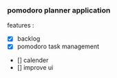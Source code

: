 ### pomodoro planner application 

features : 
   - [x] backlog 
   - [x] pomodoro task management 
   - [] calender 
   - [] improve ui 




